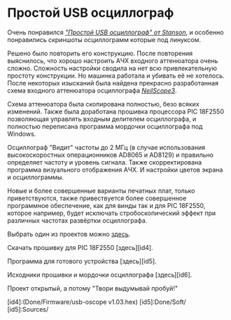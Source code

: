 
# Простой USB осциллограф
Очень понравился [_"Простой USB осциллограф" от Stanson_][id1], и особенно понравились 
скриншоты осциллограмм которые под линуксом.

Решено было повторить его конструкцию. 
После повторения выяснилось, что хорошо настроить АЧХ входного аттенюатора
очень сложно. Сложность настройки сводила на нет всю привлекательную 
простоту конструкции. Но машинка работала и убивать её не хотелось. 
После некоторых изысканий была найдена прекрасно разработанная схема 
входного аттенюатора осциллографа [_NeilScope3_][id2]. 

Схема аттенюатора была скопирована полностью, безо всяких изменений. 
Также была доработана прошивка процессора PIC 18F2550 позволяющая управлять 
входным делителем осциллографа, и полностью переписана программа мордочки
осциллографа под Windows. 

Осциллограф "Видит" частоты до 2 МГц (в случае использования 
высокоскоростных операционников AD8065 и AD8129) и правильно определяет 
частоту и уровень сигнала. Также скорректирована программа визуального 
отображения АЧХ. И настройки цветов экрана и осциллограммы.

Новые и более совершенные варианты печатных плат, только приветствуются, 
также привествуется более совершенное программное обеспечение, как для винды 
так и для PIC 18F2550, которое например, будет исключать стробоскопический 
эффект при различных частотах развёртки осциллографа.

Выбрать один из проектов можно [здесь][id3].

Скачать прошивку для PIC 18F2550 [здесь][id4].

Программа для готового устройства [здесь][id5].

Исходники прошивки и мордочки осциллографа [здесь][id6].

Проект открытый, а потому "Твори выдумывай пробуй!"


[id1]:http://www.stanson.ch/index.php?page=proj&proj=USB-oscope
[id2]:https://hobby-research.at.ua/publ/razrabotki/izmerenija/neil_scope_3/4-1-0-42
[id3]:Done/HardWare/
[id4]:(Done/Firmware/usb-oscope v1.03.hex)
[id5]:Done/Soft/
[id5]:Sources/
